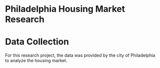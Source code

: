 # Philadelphia Housing Market Research

# Data Collection
For this research project, the data was provided by the city of Philadelphia to analyze the housing market.
